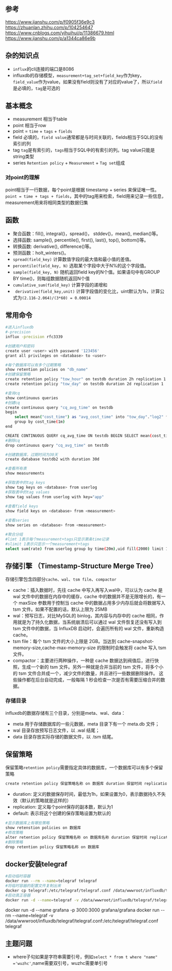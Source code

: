 ## 参考
https://www.jianshu.com/p/f0905f36e9c3
https://zhuanlan.zhihu.com/p/104254647
https://www.cnblogs.com/yihuihui/p/11386679.html
https://www.jianshu.com/p/a1344ca86e9b

## 杂的知识点
- `influx`的cli连接的端口是8086
- influxdb的存储模型，`measurement+tag_set+field_key`作为key，`field_value`作为value，如果没有field则没有了对应的value了，所以`field`是必填的，`tag`是可选的

## 基本概念
- measurement 相当于table
- point 相当于row
- point = `time` + `tags` + `fields`
- field 必填的，`field value`通常都是与时间关联的，fields相当于SQL的没有索引的列
- tag `tag`是有索引的，`tags`相当于SQL中的有索引的列。tag value只能是string类型
- series `Retention policy` + `Measurement` + `Tag set`组成
### 对point的理解
point相当于一行数据，每个point是根据 timestamp + series 来保证唯一性。`point = time + tags + fields`，其中的tag用来检索，field用来记录一些信息，measurement用来将相同类型的数据归集

## 函数
- 聚合函数：fill(), integral()，spread()， stddev()，mean(), median()等。
- 选择函数: sample(), percentile(), first(), last(), top(), bottom()等。
- 转换函数: derivative(), difference()等。
- 预测函数：holt_winters()。
- `spread(field_key)` 计算数值字段的最大值和最小值的差值。
- `percentile(field_key, N)` 选取某个字段中大于N%的这个字段值。
- `sample(field_key, N)` 随机返回field key的N个值。如果语句中有GROUP BY time()，则每组数据随机返回N个值
- `cumulative_sum(field_key)` 计算字段的递增和
- ` derivative(field_key,unit)` 计算字段值的变化比，uint默认为1s，计算公式为`(2.116-2.064)/(3*60) = 0.00014`

## 常用命令
```bash
#进入influxdb
#-precision
influx -precision rfc3339

#创建用户和密码
create user <user> with password '123456'
grant all privileges on <database> to <user>

#每个数据库可以有多个过期策略
show retention policies on "db_name"
#创建保留策略
create retention policy "tow_hour" on testdb duration 2h replication 1
create retention policy "tow_day" on testdb duration 2d replication 1

#查询cq
show continuous queries  
#创建cq
create continuous query "cq_avg_time" on testdb
begin 
    select mean("cost_time") as "avg_cost_time" into "tow_day"."log2" from log 
    group by cost_time(1m) 
end

CREATE CONTINUOUS QUERY cq_avg_time ON testdb BEGIN SELECT mean(cost_time) AS cost_time INTO tow_day.log2 FROM log GROUP BY cost_time(1m) END
#删除cq
drop continuous query "cq_avg_time" on testdb

#创建数据库，过期时间为30天
create database testdb2 with duration 30d

#查看所有表
show measurements

#获取表中的tag keys
show tag keys on <database> from userlog
#获取表中的tag values
show tag values from userlog with key="app"
 
#查看field keys
show field keys on <database> from <measurement>

#查看series
show series on <database> from <measurement>

#聚合分组
#limt 1表示每个measurement+tags只显示第条time记录
#slimit 1表示只显示一个measurement+tags
select sum(rate) from userlog group by time(20m),uid fill(2000) limit 1
```

## 存储引擎 （Timestamp-Structure Merge Tree）
存储引擎包含四部分`cache`、`wal`、`tsm file`、`compactor`
- cache：插入数据时，先往 cache 中写入再写入wal中，可以认为 cache 是 wal 文件中的数据在内存中的缓存，cache 中的数据并不是无限增长的，有一个 maxSize 参数用于控制当 cache 中的数据占用多少内存后就会将数据写入 tsm 文件。如果不配置的话，默认上限为 25MB
- wal：预写日志，对比MySQL的 binlog，其内容与内存中的 cache 相同，作用就是为了持久化数据，当系统崩溃后可以通过 wal 文件恢复还没有写入到 tsm 文件中的数据，当 InfluxDB 启动时，会遍历所有的 wal 文件，重新构造 cache。
- tsm file：每个 tsm 文件的大小上限是 2GB。当达到 cache-snapshot-memory-size,cache-max-memory-size 的限制时会触发将 cache 写入 tsm 文件。
- compactor：主要进行两种操作，一种是 cache 数据达到阀值后，进行快照，生成一个新的 tsm 文件。另外一种就是合并当前的 tsm 文件，将多个小的 tsm 文件合并成一个，减少文件的数量，并且进行一些数据删除操作。 这些操作都在后台自动完成，一般每隔 1 秒会检查一次是否有需要压缩合并的数据。

### 存储目录
influxdb的数据存储有三个目录，分别是meta、wal、data：
- meta 用于存储数据库的一些元数据，meta 目录下有一个 meta.db 文件；
- wal 目录存放预写日志文件，以 .wal 结尾；
- data 目录存放实际存储的数据文件，以 .tsm 结尾。

## 保留策略
保留策略`retention policy`需要指定具体的数据库，一个数据库可以有多个保留策略
```bash
create retention policy 保留策略名称 on 数据库 duration 保留时间 replication 副本数 default
```
- duration: 定义的数据保存时间，最低为1h，如果设置为0，表示数据持久不失效（默认的策略就是这样的）
- replication: 定义每个point保存的副本数，默认为1
- default: 表示将这个创建的保存策略设置为默认的

```bash
#显示数据库上有哪些策略
show retenstion policies on 数据库
#修改策略
alter retention policy 保留策略名称 on 数据库名称 duration 保留时间 replication 副本数
#删除策略
drop retention policy 保留策略名称 on 数据库
```

## docker安装telegraf
```bash
#启动临时容器
docker run --rm --name=telegraf telegraf 
#将临时容器的配置文件复制出来
docker cp telegraf:/etc/telegraf/telegraf.conf /data/wwwroot/influxdb/telegraf/telegraf.conf
#启动真正容器
docker run -d --name=telegraf -v /data/wwwroot/influxdb/telegraf/telegraf.conf:/etc/telegraf/telegraf.conf  telegraf
```

docker run -d --name grafana -p 3000:3000 grafana/grafana
docker run --rm --name=telegraf -v /data/wwwroot/influxdb/telegraf/telegraf.conf:/etc/telegraf/telegraf.conf  telegraf

## 主题问题
- where子句如果是字符串需要引号，例如`select * from t where "name" ='wuzhc'`,name需要双引号，wuzhc需要单引号


